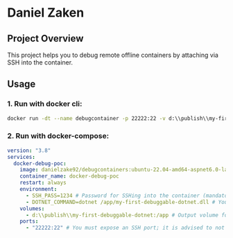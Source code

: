 # Daniel Zaken

## Project Overview

This project helps you to debug remote offline containers by attaching via SSH into the container.

## Usage

### 1. Run with docker cli:

```sh
docker run -dt --name debugcontainer -p 22222:22 -v d:\\publish\\my-first-debuggable-dotnet:/app -e SSH_PASS=1234 -e "DOTNET_COMMAND=dotnet /app/my-first-debuggable-dotnet.dll" danielzake92/debugcontainers:ubuntu-22.04-amd64-aspnet6.0-latest
```

### 2. Run with docker-compose:

```yml
version: "3.8"
services:
  docker-debug-poc:
    image: danielzake92/debugcontainers:ubuntu-22.04-amd64-aspnet6.0-latest
    container_name: docker-debug-poc
    restart: always
    environment:
      - SSH_PASS=1234 # Password for SSHing into the container (mandatory for remote debugging)
      - DOTNET_COMMAND=dotnet /app/my-first-debuggable-dotnet.dll # Your dotnet command to run (please use absolute paths)
    volumes:
      - d:\\publish\\my-first-debuggable-dotnet:/app # Output volume for updating binaries
    ports:
      - "22222:22" # You must expose an SSH port; it is advised to not use 22 (the Docker host machine default SSH port)
```
